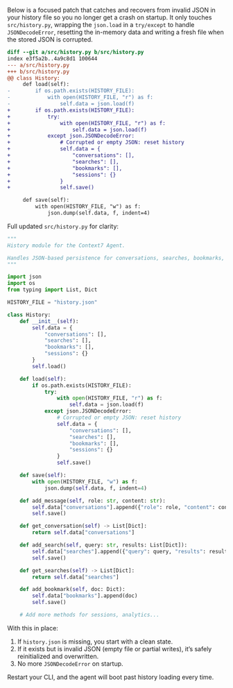 Below is a focused patch that catches and recovers from invalid JSON in your history file so you no longer get a crash on startup. It only touches `src/history.py`, wrapping the `json.load` in a `try/except` to handle `JSONDecodeError`, resetting the in-memory data and writing a fresh file when the stored JSON is corrupted.

```diff
diff --git a/src/history.py b/src/history.py
index e3f5a2b..4a9c8d1 100644
--- a/src/history.py
+++ b/src/history.py
@@ class History:
     def load(self):
-        if os.path.exists(HISTORY_FILE):
-            with open(HISTORY_FILE, "r") as f:
-                self.data = json.load(f)
+        if os.path.exists(HISTORY_FILE):
+            try:
+                with open(HISTORY_FILE, "r") as f:
+                    self.data = json.load(f)
+            except json.JSONDecodeError:
+                # Corrupted or empty JSON: reset history
+                self.data = {
+                    "conversations": [],
+                    "searches": [],
+                    "bookmarks": [],
+                    "sessions": {}
+                }
+                self.save()

     def save(self):
         with open(HISTORY_FILE, "w") as f:
             json.dump(self.data, f, indent=4)
```

Full updated `src/history.py` for clarity:

```python
"""
History module for the Context7 Agent.

Handles JSON-based persistence for conversations, searches, bookmarks, and sessions.
"""

import json
import os
from typing import List, Dict

HISTORY_FILE = "history.json"

class History:
    def __init__(self):
        self.data = {
            "conversations": [],
            "searches": [],
            "bookmarks": [],
            "sessions": {}
        }
        self.load()

    def load(self):
        if os.path.exists(HISTORY_FILE):
            try:
                with open(HISTORY_FILE, "r") as f:
                    self.data = json.load(f)
            except json.JSONDecodeError:
                # Corrupted or empty JSON: reset history
                self.data = {
                    "conversations": [],
                    "searches": [],
                    "bookmarks": [],
                    "sessions": {}
                }
                self.save()

    def save(self):
        with open(HISTORY_FILE, "w") as f:
            json.dump(self.data, f, indent=4)

    def add_message(self, role: str, content: str):
        self.data["conversations"].append({"role": role, "content": content})
        self.save()

    def get_conversation(self) -> List[Dict]:
        return self.data["conversations"]

    def add_search(self, query: str, results: List[Dict]):
        self.data["searches"].append({"query": query, "results": results})
        self.save()

    def get_searches(self) -> List[Dict]:
        return self.data["searches"]

    def add_bookmark(self, doc: Dict):
        self.data["bookmarks"].append(doc)
        self.save()

    # Add more methods for sessions, analytics...
```

With this in place:

1. If `history.json` is missing, you start with a clean state.
2. If it exists but is invalid JSON (empty file or partial writes), it’s safely reinitialized and overwritten.
3. No more `JSONDecodeError` on startup.

Restart your CLI, and the agent will boot past history loading every time.
